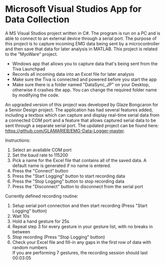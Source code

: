 # Microsoft Visual Studios App for Data Collection
A MS Visual Studios project written in C#. The program is run on a PC and is able to connect to an external device through a serial port. The purpose of this project is to capture incoming EMG data being sent by a microcontroller and then save that data for later analysis in MATLAB. This project is related to the "MyoWare" project. 

- Windows app that allows you to capture data that's being sent from the Tiva Launchpad
- Records all incoming data into an Excel file for later analysis
- Make sure the Tiva is connected and powered before you start the app
- Make sure there is a folder named "DataSync_JP" on your Desktop, otherwise it crashes the app. You can change the required folder name by modifying the code.

An upgraded version of this project was developed by Glaze Bongcaron for a Senior Design project. The application has had several features added, including a textbox which can capture and display real-time serial data from a connected COM port and a feature that allows captured serial data to be sent through a separate serial port. The updated project can be found here: https://github.com/GLAMARIEB/EMG-Data-Logger-master.

Instructions:
1) Select an available COM port
2) Set the baud rate to 115200
3) Pick a name for the Excel file that contains all of the saved data. A default name is generated if no name is entered.
4) Press the "Connect" button
5) Press the "Start Logging" button to start recording data
6) Press the "Stop Logging" button to stop recording data
7) Press the "Disconnect" button to disconnect from the serial port

Currently defined recording routine:
1) Setup serial port connection and then start recording (Press "Start Logging" button)
2) Wait 10s
3) Hold a hand gesture for 25s
4) Repeat step 3 for every gesture in your gesture list, with no breaks in between
5) Stop recording (Press "Stop Logging" button)
6) Check your Excel file and fill-in any gaps in the first row of data with random numbers  
   If you are performing 7 gestures, the recording session should last 00:03:05
